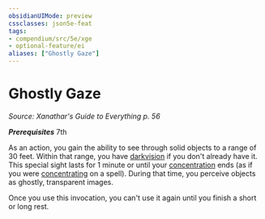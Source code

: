 ```yaml
---
obsidianUIMode: preview
cssclasses: json5e-feat
tags:
- compendium/src/5e/xge
- optional-feature/ei
aliases: ["Ghostly Gaze"]
---
```

# Ghostly Gaze
*Source: Xanathar's Guide to Everything p. 56*  

***Prerequisites*** 7th

As an action, you gain the ability to see through solid objects to a range of 30 feet. Within that range, you have [darkvision](/compendium/rules/senses.md#Darkvision) if you don't already have it. This special sight lasts for 1 minute or until your [concentration](/compendium/rules/conditions.md#Concentration) ends (as if you were [concentrating](/compendium/rules/conditions.md#Concentration) on a spell). During that time, you perceive objects as ghostly, transparent images.

Once you use this invocation, you can't use it again until you finish a short or long rest.